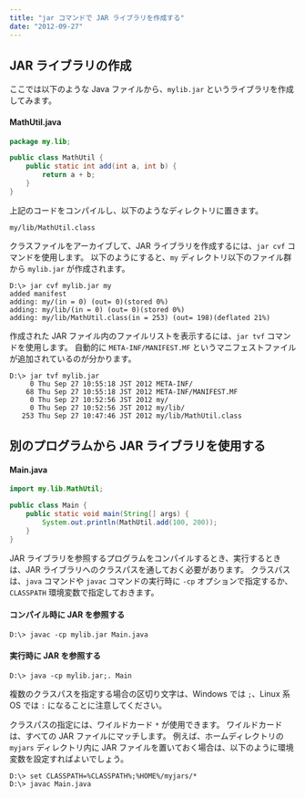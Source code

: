 ```yaml
---
title: "jar コマンドで JAR ライブラリを作成する"
date: "2012-09-27"
---
```


JAR ライブラリの作成
----

ここでは以下のような Java ファイルから、`mylib.jar` というライブラリを作成してみます。

#### MathUtil.java

```java
package my.lib;

public class MathUtil {
    public static int add(int a, int b) {
        return a + b;
    }
}
```

上記のコードをコンパイルし、以下のようなディレクトリに置きます。

```
my/lib/MathUtil.class
```

クラスファイルをアーカイブして、JAR ライブラリを作成するには、`jar cvf` コマンドを使用します。
以下のようにすると、`my` ディレクトリ以下のファイル群から `mylib.jar` が作成されます。

```
D:\> jar cvf mylib.jar my
added manifest
adding: my/(in = 0) (out= 0)(stored 0%)
adding: my/lib/(in = 0) (out= 0)(stored 0%)
adding: my/lib/MathUtil.class(in = 253) (out= 198)(deflated 21%)
```

作成された JAR ファイル内のファイルリストを表示するには、`jar tvf` コマンドを使用します。
自動的に `META-INF/MANIFEST.MF` というマニフェストファイルが追加されているのが分かります。

```
D:\> jar tvf mylib.jar
     0 Thu Sep 27 10:55:18 JST 2012 META-INF/
    68 Thu Sep 27 10:55:18 JST 2012 META-INF/MANIFEST.MF
     0 Thu Sep 27 10:52:56 JST 2012 my/
     0 Thu Sep 27 10:52:56 JST 2012 my/lib/
   253 Thu Sep 27 10:47:46 JST 2012 my/lib/MathUtil.class
```

別のプログラムから JAR ライブラリを使用する
----

#### Main.java

```java
import my.lib.MathUtil;

public class Main {
    public static void main(String[] args) {
        System.out.println(MathUtil.add(100, 200));
    }
}
```

JAR ライブラリを参照するプログラムをコンパイルするとき、実行するときは、JAR ライブラリへのクラスパスを通しておく必要があります。
クラスパスは、`java` コマンドや `javac` コマンドの実行時に `-cp` オプションで指定するか、`CLASSPATH` 環境変数で指定しておきます。

#### コンパイル時に JAR を参照する

```
D:\> javac -cp mylib.jar Main.java
```

#### 実行時に JAR を参照する

```
D:\> java -cp mylib.jar;. Main
```

複数のクラスパスを指定する場合の区切り文字は、Windows では `;`、Linux 系 OS では `:` になることに注意してください。

クラスパスの指定には、ワイルドカード `*` が使用できます。
ワイルドカードは、すべての JAR ファイルにマッチします。
例えば、ホームディレクトリの `myjars` ディレクトリ内に JAR ファイルを置いておく場合は、以下のように環境変数を設定すればよいでしょう。

```
D:\> set CLASSPATH=%CLASSPATH%;%HOME%/myjars/*
D:\> javac Main.java
```

